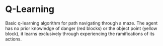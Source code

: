 # Q-Learning
Basic q-learning algorithm for path navigating through a maze. The agent has no prior knowledge of danger (red blocks) or the object point (yellow block), it learns exclusively through experiencing the ramifications of its actions.
